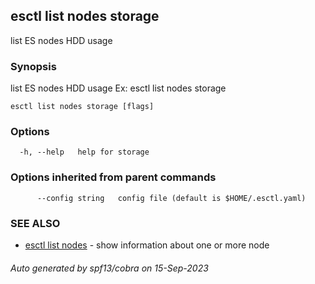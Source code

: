 ## esctl list nodes storage

list ES nodes HDD usage

### Synopsis

list ES nodes HDD usage
Ex:
esctl list nodes storage

```
esctl list nodes storage [flags]
```

### Options

```
  -h, --help   help for storage
```

### Options inherited from parent commands

```
      --config string   config file (default is $HOME/.esctl.yaml)
```

### SEE ALSO

* [esctl list nodes](esctl_list_nodes.md)	 - show information about one or more node

###### Auto generated by spf13/cobra on 15-Sep-2023
